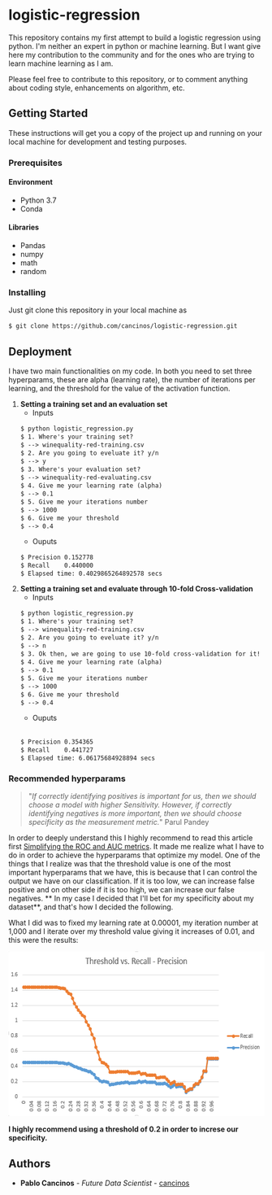 # logistic-regression

This repository contains my first attempt to build a logistic regression using python. I'm neither an expert in python or machine learning. 
But I want give here my contribution to the community and for the ones who are trying to learn machine learning as I am.

Please feel free to contribute to this repository, or to comment anything about coding style, enhancements on algorithm, etc.

## Getting Started

These instructions will get you a copy of the project up and running on your local machine for development and testing purposes.

### Prerequisites

#### Environment
- Python 3.7
- Conda

#### Libraries
- Pandas
- numpy
- math
- random


### Installing

Just git clone this repository in your local machine as

```bash
$ git clone https://github.com/cancinos/logistic-regression.git
```

## Deployment

I have two main functionalities on my code. In both you need to set three hyperparams, these are alpha (learning rate), the number of 
iterations per learning, and the threshold for the value of the activation function. 

1. **Setting a training set and an evaluation set** 
    - Inputs
    ```
    $ python logistic_regression.py
    $ 1. Where's your training set?
    $ --> winequality-red-training.csv
    $ 2. Are you going to eveluate it? y/n
    $ --> y
    $ 3. Where's your evaluation set?
    $ --> winequality-red-evaluating.csv
    $ 4. Give me your learning rate (alpha)
    $ --> 0.1
    $ 5. Give me your iterations number
    $ --> 1000
    $ 6. Give me your threshold
    $ --> 0.4
    ```
    - Ouputs
    ```
    $ Precision 0.152778  
    $ Recall    0.440000
    $ Elapsed time: 0.4029865264892578 secs
    ```
2. **Setting a training set and evaluate through 10-fold Cross-validation** 
    - Inputs
    ```
    $ python logistic_regression.py
    $ 1. Where's your training set?
    $ --> winequality-red-training.csv
    $ 2. Are you going to eveluate it? y/n
    $ --> n
    $ 3. Ok then, we are going to use 10-fold cross-validation for it!
    $ 4. Give me your learning rate (alpha)
    $ --> 0.1
    $ 5. Give me your iterations number
    $ --> 1000
    $ 6. Give me your threshold
    $ --> 0.4
    ```
    - Ouputs
    ```
        
    $ Precision 0.354365  
    $ Recall    0.441727
    $ Elapsed time: 6.06175684928894 secs
    ```
### Recommended hyperparams 

> "_If correctly identifying positives is important for us, then we should choose a model with higher Sensitivity. 
However, if correctly identifying negatives is more important, then we should choose specificity as the measurement metric._" Parul Pandey

In order to deeply understand this I highly recommend to read this article first [Simplifying the ROC and AUC metrics](https://towardsdatascience.com/understanding-the-roc-and-auc-curves-a05b68550b69). It made me realize what I have to do in order to achieve the hyperparams that optimize my model. One of the things that I realize was that the threshold value is one of the most important hyperparams that we have, this is because that I can control the output we have on our classification. If it is too low, we can increase false positive and on other side if it is too high, we can increase our false negatives. ** In my case I decided that I'll bet for my specificity about my dataset**, and that's how I decided the following.



What I did was to fixed my learning rate at 0.00001, my iteration number at 1,000 and I iterate over my threshold value giving it increases of 0.01, and this were the results:

<p align="center">
  <img width="581" height="324" src="https://github.com/cancinos/logistic-regression/blob/qa_branch/graph_precision_recall.PNG">
</p>

**I highly recommend using a threshold of 0.2 in order to increse our specificity.**

## Authors

* **Pablo Cancinos** - *Future Data Scientist* - [cancinos](https://github.com/cancinos)
